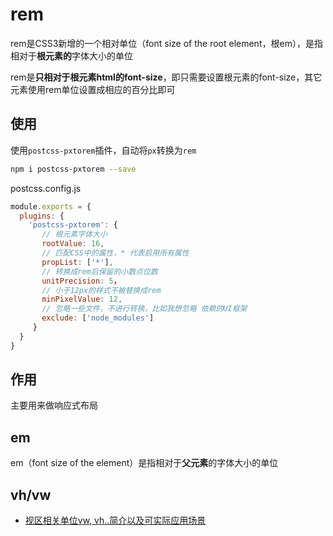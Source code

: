 
# rem

rem是CSS3新增的一个相对单位（font size of the root element，根em），是指相对于**根元素的**字体大小的单位

rem是**只相对于根元素html的font-size**，即只需要设置根元素的font-size，其它元素使用rem单位设置成相应的百分比即可

## 使用

使用`postcss-pxtorem`插件，自动将`px`转换为`rem`

```bash
npm i postcss-pxtorem --save
```

postcss.config.js

```js
module.exports = {
  plugins: {
    'postcss-pxtorem': {
       // 根元素字体大小
       rootValue: 16,
       // 匹配CSS中的属性，* 代表启用所有属性
       propList: ['*'],
       // 转换成rem后保留的小数点位数
       unitPrecision: 5，
       // 小于12px的样式不被替换成rem
       minPixelValue: 12,
       // 忽略一些文件，不进行转换，比如我想忽略 依赖的UI框架
       exclude: ['node_modules']
     }
  }
}

```


## 作用

主要用来做响应式布局



## em

em（font size of the element）是指相对于**父元素**的字体大小的单位


## vh/vw

- [视区相关单位vw, vh..简介以及可实际应用场景
](https://www.zhangxinxu.com/wordpress/2012/09/new-viewport-relative-units-vw-vh-vm-vmin/)